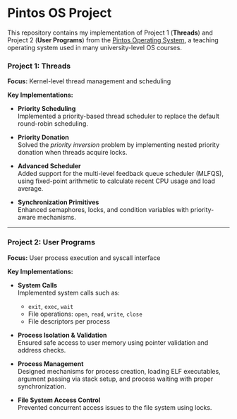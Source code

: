 # Pintos OS Project

This repository contains my implementation of Project 1 (**Threads**) and Project 2 (**User Programs**) from the [Pintos Operating System](https://web.stanford.edu/class/cs140/projects/pintos/pintos_1.html), a teaching operating system used in many university-level OS courses.

###  Project 1: Threads

**Focus:** Kernel-level thread management and scheduling

**Key Implementations:**

- **Priority Scheduling**  
  Implemented a priority-based thread scheduler to replace the default round-robin scheduling.

- **Priority Donation**  
  Solved the *priority inversion* problem by implementing nested priority donation when threads acquire locks.

- **Advanced Scheduler**  
  Added support for the multi-level feedback queue scheduler (MLFQS), using fixed-point arithmetic to calculate recent CPU usage and load average.

- **Synchronization Primitives**  
  Enhanced semaphores, locks, and condition variables with priority-aware mechanisms.

---

### Project 2: User Programs

**Focus:** User process execution and syscall interface

**Key Implementations:**

- **System Calls**  
  Implemented system calls such as:
  - `exit`, `exec`, `wait`
  - File operations: `open`, `read`, `write`, `close`
  - File descriptors per process

- **Process Isolation & Validation**  
  Ensured safe access to user memory using pointer validation and address checks.

- **Process Management**  
  Designed mechanisms for process creation, loading ELF executables, argument passing via stack setup, and process waiting with proper synchronization.

- **File System Access Control**  
  Prevented concurrent access issues to the file system using locks.



